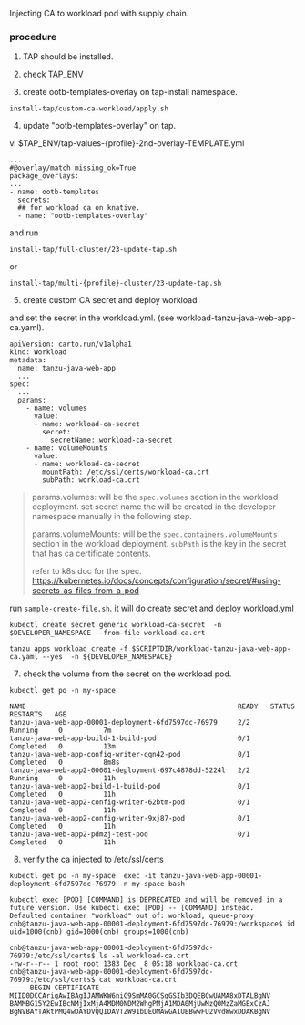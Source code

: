 
Injecting CA to workload pod with supply chain.

### procedure

1. TAP should be installed.

2. check TAP_ENV

3. create ootb-templates-overlay on tap-install namespace.

```
install-tap/custom-ca-workload/apply.sh
```

4. update "ootb-templates-overlay" on tap.

vi $TAP_ENV/tap-values-{profile}-2nd-overlay-TEMPLATE.yml
```
...
#@overlay/match missing_ok=True
package_overlays:
...
- name: ootb-templates
  secrets:
  ## for workload ca on knative.
  - name: "ootb-templates-overlay"
```
and run
```
install-tap/full-cluster/23-update-tap.sh
```
or
```
install-tap/multi-{profile}-cluster/23-update-tap.sh
```

5. create custom CA secret and deploy workload



and set the secret in the workload.yml. (see workload-tanzu-java-web-app-ca.yaml).
```
apiVersion: carto.run/v1alpha1
kind: Workload
metadata:
  name: tanzu-java-web-app
  ...
spec:
  ...
  params:
    - name: volumes
      value: 
      - name: workload-ca-secret
        secret:
          secretName: workload-ca-secret 
    - name: volumeMounts
      value: 
      - name: workload-ca-secret
        mountPath: /etc/ssl/certs/workload-ca.crt
        subPath: workload-ca.crt    

```
> params.volumes: will be the `spec.volumes` section in the workload deployment. set secret name the will be created in the developer namespace manually in the following step.
> 
> params.volumeMounts: will be the `spec.containers.volumeMounts` section in the workload deployment.  `subPath` is the key in the secret that has ca certificate contents. 
> 
> refer to k8s doc for the spec. https://kubernetes.io/docs/concepts/configuration/secret/#using-secrets-as-files-from-a-pod

run `sample-create-file.sh`. it will do create secret and deploy workload.yml
```
kubectl create secret generic workload-ca-secret  -n $DEVELOPER_NAMESPACE --from-file workload-ca.crt
```
```
tanzu apps workload create -f $SCRIPTDIR/workload-tanzu-java-web-app-ca.yaml --yes  -n ${DEVELOPER_NAMESPACE}
```

7. check the volume from the secret on the workload pod.
```
kubectl get po -n my-space

NAME                                                    READY   STATUS      RESTARTS   AGE
tanzu-java-web-app-00001-deployment-6fd7597dc-76979     2/2     Running     0          7m
tanzu-java-web-app-build-1-build-pod                    0/1     Completed   0          13m
tanzu-java-web-app-config-writer-qqn42-pod              0/1     Completed   0          8m8s
tanzu-java-web-app2-00001-deployment-697c4878dd-5224l   2/2     Running     0          11h
tanzu-java-web-app2-build-1-build-pod                   0/1     Completed   0          11h
tanzu-java-web-app2-config-writer-62btm-pod             0/1     Completed   0          11h
tanzu-java-web-app2-config-writer-9xj87-pod             0/1     Completed   0          11h
tanzu-java-web-app2-pdmzj-test-pod                      0/1     Completed   0          11h
```

8. verify the ca injected to /etc/ssl/certs

```
kubectl get po -n my-space  exec -it tanzu-java-web-app-00001-deployment-6fd7597dc-76979 -n my-space bash

kubectl exec [POD] [COMMAND] is DEPRECATED and will be removed in a future version. Use kubectl exec [POD] -- [COMMAND] instead.
Defaulted container "workload" out of: workload, queue-proxy
cnb@tanzu-java-web-app-00001-deployment-6fd7597dc-76979:/workspace$ id
uid=1000(cnb) gid=1000(cnb) groups=1000(cnb)

cnb@tanzu-java-web-app-00001-deployment-6fd7597dc-76979:/etc/ssl/certs$ ls -al workload-ca.crt
-rw-r--r-- 1 root root 1383 Dec  8 05:18 workload-ca.crt
cnb@tanzu-java-web-app-00001-deployment-6fd7597dc-76979:/etc/ssl/certs$ cat workload-ca.crt
-----BEGIN CERTIFICATE-----
MIID0DCCArigAwIBAgIJAMWKW6niC9SmMA0GCSqGSIb3DQEBCwUAMA8xDTALBgNV
BAMMBG15Y2EwIBcNMjIxMjA4MDM0NDM2WhgPMjA1MDA0MjUwMzQ0MzZaMGExCzAJ
BgNVBAYTAktPMQ4wDAYDVQQIDAVTZW91bDEOMAwGA1UEBwwFU2VvdWwxDDAKBgNV
```
